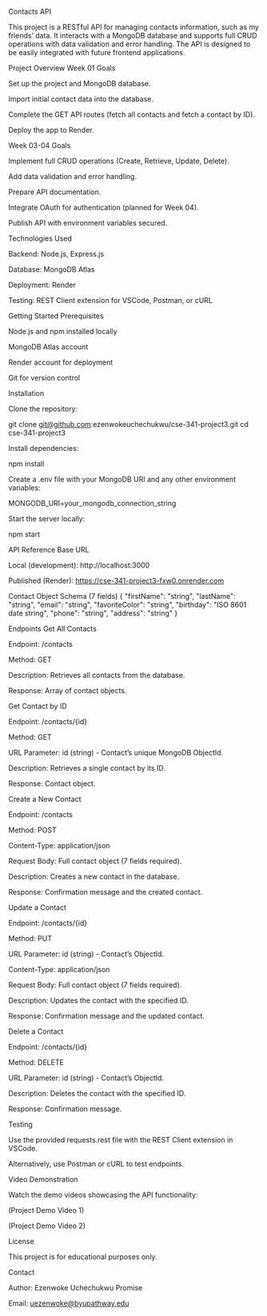 Contacts API

This project is a RESTful API for managing contacts information, such as my friends’ data. It interacts with a MongoDB database and supports full CRUD operations with data validation and error handling. The API is designed to be easily integrated with future frontend applications.

Project Overview
Week 01 Goals

Set up the project and MongoDB database.

Import initial contact data into the database.

Complete the GET API routes (fetch all contacts and fetch a contact by ID).

Deploy the app to Render.

Week 03-04 Goals

Implement full CRUD operations (Create, Retrieve, Update, Delete).

Add data validation and error handling.

Prepare API documentation.

Integrate OAuth for authentication (planned for Week 04).

Publish API with environment variables secured.

Technologies Used

Backend: Node.js, Express.js

Database: MongoDB Atlas

Deployment: Render

Testing: REST Client extension for VSCode, Postman, or cURL

Getting Started
Prerequisites

Node.js and npm installed locally

MongoDB Atlas account

Render account for deployment

Git for version control

Installation

Clone the repository:

git clone git@github.com:ezenwokeuchechukwu/cse-341-project3.git
cd cse-341-project3


Install dependencies:

npm install


Create a .env file with your MongoDB URI and any other environment variables:

MONGODB_URI=your_mongodb_connection_string


Start the server locally:

npm start

API Reference
Base URL

Local (development): http://localhost:3000

Published (Render): https://cse-341-project3-fxw0.onrender.com

Contact Object Schema (7 fields)
{
  "firstName": "string",
  "lastName": "string",
  "email": "string",
  "favoriteColor": "string",
  "birthday": "ISO 8601 date string",
  "phone": "string",
  "address": "string"
}

Endpoints
Get All Contacts

Endpoint: /contacts

Method: GET

Description: Retrieves all contacts from the database.

Response: Array of contact objects.

Get Contact by ID

Endpoint: /contacts/{id}

Method: GET

URL Parameter: id (string) - Contact’s unique MongoDB ObjectId.

Description: Retrieves a single contact by its ID.

Response: Contact object.

Create a New Contact

Endpoint: /contacts

Method: POST

Content-Type: application/json

Request Body: Full contact object (7 fields required).

Description: Creates a new contact in the database.

Response: Confirmation message and the created contact.

Update a Contact

Endpoint: /contacts/{id}

Method: PUT

URL Parameter: id (string) - Contact’s ObjectId.

Content-Type: application/json

Request Body: Full contact object (7 fields required).

Description: Updates the contact with the specified ID.

Response: Confirmation message and the updated contact.

Delete a Contact

Endpoint: /contacts/{id}

Method: DELETE

URL Parameter: id (string) - Contact’s ObjectId.

Description: Deletes the contact with the specified ID.

Response: Confirmation message.

Testing

Use the provided requests.rest file with the REST Client extension in VSCode.

Alternatively, use Postman or cURL to test endpoints.

Video Demonstration

Watch the demo videos showcasing the API functionality:

(Project Demo Video 1)

(Project Demo Video 2)

License

This project is for educational purposes only.

Contact

Author: Ezenwoke Uchechukwu Promise

Email: uezenwoke@byupathway.edu

